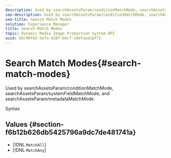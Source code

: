 ```yaml
---
description: Used by searchAssetsParam/conditionMatchMode, searchAssetsParam/systemFieldMatchMode, and searchAssetsParam/metadataMatchMode.
seo-description: Used by searchAssetsParam/conditionMatchMode, searchAssetsParam/systemFieldMatchMode, and searchAssetsParam/metadataMatchMode.
seo-title: Search Match Modes
solution: Experience Manager
title: Search Match Modes
topic: Dynamic Media Image Production System API
uuid: bbc90f83-3e7a-428f-b9c7-1defaaa3af72
---
```


# Search Match Modes{#search-match-modes}

Used by searchAssetsParam/conditionMatchMode, searchAssetsParam/systemFieldMatchMode, and searchAssetsParam/metadataMatchMode.

 Syntax 

## Values {#section-f6b12b626db5425796a9dc7de481741a}

* [!DNL `MatchAll`] 
* [!DNL `MatchAny`]

